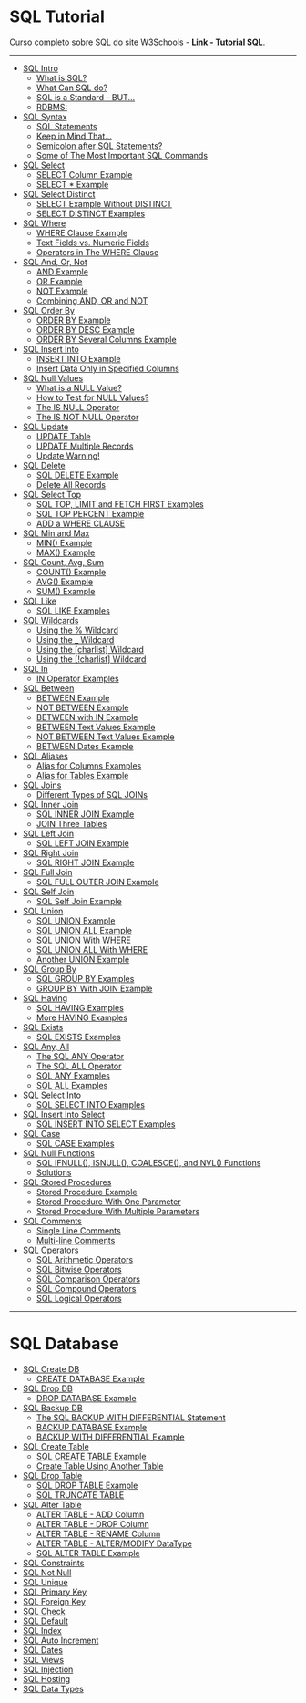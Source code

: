 # SQL Tutorial

Curso completo sobre SQL do site W3Schools - [**Link - Tutorial SQL**](https://www.w3schools.com/sql/default.asp).

---

- [SQL Intro](./content/tutorial/README.md/#sql-intro)
    - [What is SQL?](./content/tutorial/README.md/#o-que-é-sql)
    - [What Can SQL do?](./content/tutorial/README.md/#o-que-o-sql-pode-fazer)
    - [SQL is a Standard - BUT...](./content/tutorial/README.md/#sql-é-um-padrão---mas)
    - [RDBMS:](./content/tutorial/README.md/#rdbms)
- [SQL Syntax](./content/tutorial/README.md/#sql-syntax)
    - [SQL Statements](./content/tutorial/README.md/#instruções-sql)
    - [Keep in Mind That...](./content/tutorial/README.md/#tenha-em-mente-que)
    - [Semicolon after SQL Statements?](./content/tutorial/README.md/#ponto-e-vírgula-após-instruções-sql)
    - [Some of The Most Important SQL Commands](./content/tutorial/README.md/#alguns-dos-comandos-sql-mais-importantes)
- [SQL Select](./content/tutorial/README.md/#sql-select)
    - [SELECT Column Example](./content/tutorial/README.md/#exemplo-de-coluna-select)
    - [SELECT * Example](./content/tutorial/README.md/#select--exemplo)
- [SQL Select Distinct](./content/tutorial/README.md/#sql-select-distinct)
    - [SELECT Example Without DISTINCT](./content/tutorial/README.md/#exemplo-de-select-sem-distinct)
    - [SELECT DISTINCT Examples](./content/tutorial/README.md/#exemplos-de-select-distinct)
- [SQL Where](./content/tutorial/README.md/#sql-where)
    - [WHERE Clause Example](./content/tutorial/README.md/#exemplo-de-cláusula-where)
    - [Text Fields vs. Numeric Fields](./content/tutorial/README.md/#campos-de-texto-vs-campos-numéricos)
    - [Operators in The WHERE Clause](./content/tutorial/README.md/#operadores-na-cláusula-where)
- [SQL And, Or, Not](./content/tutorial/README.md/#sql-and-or-not)
    - [AND Example](./content/tutorial/README.md/#exemplo-and)
    - [OR Example](./content/tutorial/README.md/#exemplo-or)
    - [NOT Example](./content/tutorial/README.md/#exemplo-not)
    - [Combining AND, OR and NOT](./content/tutorial/README.md/#combinando-and-or-e-not)
- [SQL Order By](./content/tutorial/README.md/#sql-order-by)
    - [ORDER BY Example](./content/tutorial/README.md/#exemplo-order-by)
    - [ORDER BY DESC Example](./content/tutorial/README.md/#exemplo-order-by-desc)
    - [ORDER BY Several Columns Example](./content/tutorial/README.md/#exemplo-order-by-várias-colunas)
- [SQL Insert Into](./content/tutorial/README.md/#sql-insert-into)
    - [INSERT INTO Example](./content/tutorial/README.md/#exemplo-insert-into)
    - [Insert Data Only in Specified Columns](./content/tutorial/README.md/#inserir-dados-apenas-nas-colunas-especificadas)
- [SQL Null Values](./content/tutorial/README.md/#sql-null-values)
    - [What is a NULL Value?](./content/tutorial/README.md/#o-que-é-um-valor-null)
    - [How to Test for NULL Values?](./content/tutorial/README.md/#como-testar-valores-null)
    - [The IS NULL Operator](./content/tutorial/README.md/#o-operador-is-null)
    - [The IS NOT NULL Operator](./content/tutorial/README.md/#o-operador-is-not-null)
- [SQL Update](./content/tutorial/README.md/#sql-update)
    - [UPDATE Table](./content/tutorial/README.md/#tabela-update)
    - [UPDATE Multiple Records](./content/tutorial/README.md/#múltiplos-registros-update)
    - [Update Warning!](./content/tutorial/README.md/#aviso-de-update)
- [SQL Delete](./content/tutorial/README.md/#sql-delete)
    - [SQL DELETE Example](./content/tutorial/README.md/#exemplo-sql-delete)
    - [Delete All Records](./content/tutorial/README.md/#excluir-todos-os-registros)
- [SQL Select Top](./content/tutorial/README.md/#sql-select-top)
    - [SQL TOP, LIMIT and FETCH FIRST Examples](./content/tutorial/README.md/#exemplos-sql-top-limit-e-fetch-first)
    - [SQL TOP PERCENT Example](./content/tutorial/README.md/#exemplo-sql-top-percent)
    - [ADD a WHERE CLAUSE](./content/tutorial/README.md/#adicione-uma-cláusula-where)
- [SQL Min and Max](./content/tutorial/README.md/#sql-min-and-max)
    - [MIN() Example](./content/tutorial/README.md/#exemplo-min)
    - [MAX() Example](./content/tutorial/README.md/#exemplo-max)
- [SQL Count, Avg, Sum](./content/tutorial/README.md/#sql-count-avg-sum)
    - [COUNT() Example](./content/tutorial/README.md/#exemplo-count)
    - [AVG() Example](./content/tutorial/README.md/#exemplo-avg)
    - [SUM() Example](./content/tutorial/README.md/#exemplo-sum)
- [SQL Like](./content/tutorial/README.md/#sql-like)
    - [SQL LIKE Examples](./content/tutorial/README.md/#exemplos-de-sql-like)
- [SQL Wildcards](./content/tutorial/README.md/#sql-wildcards)
    - [Using the % Wildcard](./content/tutorial/README.md/#usando-o-curinga)
    - [Using the _ Wildcard](./content/tutorial/README.md/#usando-o-curinga-_)
    - [Using the [charlist] Wildcard](./content/tutorial/README.md/#usando-o-curinga-charlist)
    - [Using the [!charlist] Wildcard](./content/tutorial/README.md/#usando-o-curinga-charlist-1)
- [SQL In](./content/tutorial/README.md/#sql-in)
    - [IN Operator Examples](./content/tutorial/README.md/#exemplos-do-operador-in)
- [SQL Between](./content/tutorial/README.md/#sql-between)
    - [BETWEEN Example](./content/tutorial/README.md/#exemplo-between)
    - [NOT BETWEEN Example](./content/tutorial/README.md/#exemplo-not-between)
    - [BETWEEN with IN Example](./content/tutorial/README.md/#exemplo-between-com-in)
    - [BETWEEN Text Values Example](./content/tutorial/README.md/#exemplo-between-com-valores-textuais)
    - [NOT BETWEEN Text Values Example](./content/tutorial/README.md/#exemplo-not-between-com-valores-textuais)
    - [BETWEEN Dates Example](./content/tutorial/README.md/#exemplo-between-com-datas)
- [SQL Aliases](./content/tutorial/README.md/#sql-aliases)
    - [Alias for Columns Examples](./content/tutorial/README.md/#exemplos-de-colunas-com-alias)
    - [Alias for Tables Example](./content/tutorial/README.md/#exemplos-de-tabelas-com-alias)
- [SQL Joins](./content/tutorial/README.md/#sql-joins)
    - [Different Types of SQL JOINs](./content/tutorial/README.md/#diferentes-tipos-de-sql-joins)
- [SQL Inner Join](./content/tutorial/README.md/#sql-inner-join)
    - [SQL INNER JOIN Example](./content/tutorial/README.md/#exemplo-sql-inner-join)
    - [JOIN Three Tables](./content/tutorial/README.md/#join-três-tabelas)
- [SQL Left Join](./content/tutorial/README.md/#sql-left-join)
    - [SQL LEFT JOIN Example](./content/tutorial/README.md/#exemplo-sql-left-join)
- [SQL Right Join](./content/tutorial/README.md/#sql-right-join)
    - [SQL RIGHT JOIN Example](./content/tutorial/README.md/#exemplo-sql-right-join)
- [SQL Full Join](./content/tutorial/README.md/#sql-full-join)
    - [SQL FULL OUTER JOIN Example](./content/tutorial/README.md/#exemplo-sql-full-outer-join)
- [SQL Self Join](./content/tutorial/README.md/#sql-self-join)
    - [SQL Self Join Example](./content/tutorial/README.md/#exemplo-sql-self-join)
- [SQL Union](./content/tutorial/README.md/#sql-union)
    - [SQL UNION Example](./content/tutorial/README.md/#exemplo-sql-union)
    - [SQL UNION ALL Example](./content/tutorial/README.md/#exemplo-sql-union-all)
    - [SQL UNION With WHERE](./content/tutorial/README.md/#sql-union-com-where)
    - [SQL UNION ALL With WHERE](./content/tutorial/README.md/#sql-union-all-com-where)
    - [Another UNION Example](./content/tutorial/README.md/#outro-exemplo-union)
- [SQL Group By](./content/tutorial/README.md/#sql-group-by)
    - [SQL GROUP BY Examples](./content/tutorial/README.md/#exemplos-sql-group-by)
    - [GROUP BY With JOIN Example](./content/tutorial/README.md/#exemplo-group-by-com-join)
- [SQL Having](./content/tutorial/README.md/#sql-having)
    - [SQL HAVING Examples](./content/tutorial/README.md/#exemplos-sql-having)
    - [More HAVING Examples](./content/tutorial/README.md/#mais-exemplos-de-having)
- [SQL Exists](./content/tutorial/README.md/#sql-exists)
    - [SQL EXISTS Examples](./content/tutorial/README.md/#exemplos-sql-exists)
- [SQL Any, All](./content/tutorial/README.md/#sql-any-all)
    - [The SQL ANY Operator](./content/tutorial/README.md/#o-operador-sql-any)
    - [The SQL ALL Operator](./content/tutorial/README.md/#o-operador-sql-all)
    - [SQL ANY Examples](./content/tutorial/README.md/#exemplos-sql-any)
    - [SQL ALL Examples](./content/tutorial/README.md/#exemplos-sql-all)
- [SQL Select Into](./content/tutorial/README.md/#sql-select-into)
    - [SQL SELECT INTO Examples](./content/tutorial/README.md/#exemplos-sql-select-into)
- [SQL Insert Into Select](./content/tutorial/README.md/#sql-insert-into-select)
    - [SQL INSERT INTO SELECT Examples](./content/tutorial/README.md/#exemplos-sql-insert-into-select)
- [SQL Case](./content/tutorial/README.md/#sql-case)
    - [SQL CASE Examples](./content/tutorial/README.md/#exemplos-sql-case)
- [SQL Null Functions](./content/tutorial/README.md/#sql-null-functions)
    - [SQL IFNULL(), ISNULL(), COALESCE(), and NVL() Functions](./content/tutorial/README.md/#funções-sql-ifnull-isnull-coalesce-e-nvl)
    - [Solutions](./content/tutorial/README.md/#soluções)
- [SQL Stored Procedures](./content/tutorial/README.md/#sql-stored-procedures)
    - [Stored Procedure Example](./content/tutorial/README.md/#exemplo-stored-procedure)
    - [Stored Procedure With One Parameter](./content/tutorial/README.md/#stored-procedure-com-um-parâmetro)
    - [Stored Procedure With Multiple Parameters](./content/tutorial/README.md/#stored-procedure-com-vários-parâmetros)
- [SQL Comments](./content/tutorial/README.md/#sql-comments)
    - [Single Line Comments](./content/tutorial/README.md/#comentários-de-linha-única)
    - [Multi-line Comments](./content/tutorial/README.md/#comentários-de-várias-linhas)
- [SQL Operators](./content/tutorial/README.md/#sql-operators)
    - [SQL Arithmetic Operators](./content/tutorial/README.md/#operadores-aritméticos-sql)
    - [SQL Bitwise Operators](./content/tutorial/README.md/#operadores-bit-a-bit-do-sql)
    - [SQL Comparison Operators](./content/tutorial/README.md/#operadores-de-comparação-sql)
    - [SQL Compound Operators](./content/tutorial/README.md/#operadores-compostos-sql)
    - [SQL Logical Operators](./content/tutorial/README.md/#operadores-lógicos-sql)

---

# SQL Database

- [SQL Create DB](./content/database/README.md/#sql-create-db)
    - [CREATE DATABASE Example](./content/database/README.md/#exemplo-create-database)
- [SQL Drop DB](./content/database/README.md/#sql-drop-db)
    - [DROP DATABASE Example](./content/database/README.md/#exemplo-drop-database)
- [SQL Backup DB](./content/database/README.md/#sql-backup-db)
    - [The SQL BACKUP WITH DIFFERENTIAL Statement](./content/database/README.md/#a-instrução-sql-backup-with-differential)
    - [BACKUP DATABASE Example](./content/database/README.md/#exemplo-backup-database)
    - [BACKUP WITH DIFFERENTIAL Example](./content/database/README.md/#exemplo-backup-with-differential)
- [SQL Create Table](./content/database/README.md/#sql-create-table)
    - [SQL CREATE TABLE Example](./content/database/README.md/#exemplo-sql-create-table)
    - [Create Table Using Another Table](./content/database/README.md/#criar-tabela-usando-outra-tabela)
- [SQL Drop Table](./content/database/README.md/#sql-drop-table)
    - [SQL DROP TABLE Example](./content/database/README.md/#exemplo-sql-drop-table)
    - [SQL TRUNCATE TABLE](./content/database/README.md/#sql-truncate-table)
- [SQL Alter Table](./content/database/README.md/#sql-alter-table)
    - [ALTER TABLE - ADD Column](./content/database/README.md/#alter-table---add-coluna)
    - [ALTER TABLE - DROP Column](./content/database/README.md/#alter-table---drop-coluna)
    - [ALTER TABLE - RENAME Column](./content/database/README.md/#alter-table---rename-coluna)
    - [ALTER TABLE - ALTER/MODIFY DataType](./content/database/README.md/#alter-table---altermodify-tipo-de-dados)
    - [SQL ALTER TABLE Example](./content/database/README.md/#exemplo-sql-alter-table)
- [SQL Constraints]()
- [SQL Not Null]()
- [SQL Unique]()
- [SQL Primary Key]()
- [SQL Foreign Key]()
- [SQL Check]()
- [SQL Default]()
- [SQL Index]()
- [SQL Auto Increment]()
- [SQL Dates]()
- [SQL Views]()
- [SQL Injection]()
- [SQL Hosting]()
- [SQL Data Types]()

